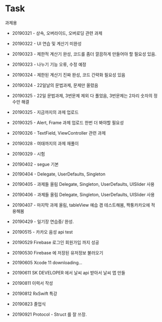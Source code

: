  # Task
과제용                  
      
* 20190321 - 상속, 오버라이드, 오버로딩 관련 과제 
* 20190322 - UI 연습 및 계산기 미완성
* 20190323 - 제한적 계산기 완성, 코드를 좀더 깔끔하게 만들어야 할 필요성 있음.   
* 20190323 - 나누기 기능 오류, 수정 예정
* 20190324 - 제한된 계산기 진짜 완성, 코드 간략화 필요성 있음  
* 20190324 - 22일날의 문법과제, 문제만 올렸음 
* 20190325 - 22일 문법과제, 3번문제 제외 다 풀었음, 3번문제는 2자리 숫자의 정수만 해결   
* 20190325 - 지금까지의 과제 업로드
* 20190325 - Alert, Frame 과제 업로드 한번 더 봐야할 필요성  
* 20190326 - TextField, ViewController 관련 과제
* 20190328 - 여태까지의 과제 재풀이
* 20190329 - 시험          
* 20190402 - segue 기본
* 20190404 - Delegate, UserDefaults, Singleton
* 20190405 - 과제들 올림 Delegate, Singleton, UserDefaults, UISlider 사용
* 20190406 - 과제들 올림 Delegate, Singleton, UserDefaults, UISlider 사용
* 20190407 - 마지막 과제 올림, tableView 예습 겸 테스트해봄, 짝퉁카카오에 적용해봄

* 20190429 - 일기장 연습중/ 완성.  
* 20190515 - 카카오 음성 api test

* 20190529 Firebase 로그인 회원가입 까지 성공
* 20190530 Firebase 에 저장된 유저정보 불러오기

* 20190605 Xcode 11 downloading...     
   
* 20190611 SK DEVELOPER 에서 날씨 api 받아서 날씨 앱 만들
* 20190811 이력서 작성
* 20190812 RxSwift 특강     
* 20190823 졸업식            
       
* 20190921 Protocol - Struct 를 잘 쓰장.              

   
                 
          
